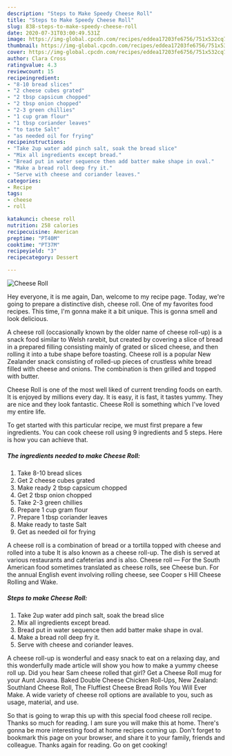 ```yaml
---
description: "Steps to Make Speedy Cheese Roll"
title: "Steps to Make Speedy Cheese Roll"
slug: 838-steps-to-make-speedy-cheese-roll
date: 2020-07-31T03:00:49.531Z
image: https://img-global.cpcdn.com/recipes/eddea17203fe6756/751x532cq70/cheese-roll-recipe-main-photo.jpg
thumbnail: https://img-global.cpcdn.com/recipes/eddea17203fe6756/751x532cq70/cheese-roll-recipe-main-photo.jpg
cover: https://img-global.cpcdn.com/recipes/eddea17203fe6756/751x532cq70/cheese-roll-recipe-main-photo.jpg
author: Clara Cross
ratingvalue: 4.3
reviewcount: 15
recipeingredient:
- "8-10 bread slices"
- "2 cheese cubes grated"
- "2 tbsp capsicum chopped"
- "2 tbsp onion chopped"
- "2-3 green chillies"
- "1 cup gram flour"
- "1 tbsp coriander leaves"
- "to taste Salt"
- "as needed oil for frying"
recipeinstructions:
- "Take 2up water add pinch salt, soak the bread slice"
- "Mix all ingredients except bread."
- "Bread put in water sequence then add batter make shape in oval."
- "Make a bread roll deep fry it."
- "Serve with cheese and coriander leaves."
categories:
- Recipe
tags:
- cheese
- roll

katakunci: cheese roll 
nutrition: 258 calories
recipecuisine: American
preptime: "PT40M"
cooktime: "PT37M"
recipeyield: "3"
recipecategory: Dessert

---
```



![Cheese Roll](https://img-global.cpcdn.com/recipes/eddea17203fe6756/751x532cq70/cheese-roll-recipe-main-photo.jpg)

Hey everyone, it is me again, Dan, welcome to my recipe page. Today, we're going to prepare a distinctive dish, cheese roll. One of my favorites food recipes. This time, I'm gonna make it a bit unique. This is gonna smell and look delicious.

A cheese roll (occasionally known by the older name of cheese roll-up) is a snack food similar to Welsh rarebit, but created by covering a slice of bread in a prepared filling consisting mainly of grated or sliced cheese, and then rolling it into a tube shape before toasting. Cheese roll is a popular New Zealander snack consisting of rolled-up pieces of crustless white bread filled with cheese and onions. The combination is then grilled and topped with butter.

Cheese Roll is one of the most well liked of current trending foods on earth. It is enjoyed by millions every day. It is easy, it is fast, it tastes yummy. They are nice and they look fantastic. Cheese Roll is something which I've loved my entire life.


To get started with this particular recipe, we must first prepare a few ingredients. You can cook cheese roll using 9 ingredients and 5 steps. Here is how you can achieve that.

<!--inarticleads1-->

##### The ingredients needed to make Cheese Roll:

1. Take 8-10 bread slices
1. Get 2 cheese cubes grated
1. Make ready 2 tbsp capsicum chopped
1. Get 2 tbsp onion chopped
1. Take 2-3 green chillies
1. Prepare 1 cup gram flour
1. Prepare 1 tbsp coriander leaves
1. Make ready to taste Salt
1. Get as needed oil for frying


A cheese roll is a combination of bread or a tortilla topped with cheese and rolled into a tube It is also known as a cheese roll-up. The dish is served at various restaurants and cafeterias and is also. Cheese roll — For the South American food sometimes translated as cheese rolls, see Cheese bun. For the annual English event involving rolling cheese, see Cooper s Hill Cheese Rolling and Wake. 

<!--inarticleads2-->

##### Steps to make Cheese Roll:

1. Take 2up water add pinch salt, soak the bread slice
1. Mix all ingredients except bread.
1. Bread put in water sequence then add batter make shape in oval.
1. Make a bread roll deep fry it.
1. Serve with cheese and coriander leaves.


A cheese roll-up is wonderful and easy snack to eat on a relaxing day, and this wonderfully made article will show you how to make a yummy cheese roll up. Did you hear Sam cheese rolled that girl? Get a Cheese Roll mug for your Aunt Jovana. Baked Double Cheese Chicken Roll-Ups, New Zealand: Southland Cheese Roll, The Fluffiest Cheese Bread Rolls You Will Ever Make. A wide variety of cheese roll options are available to you, such as usage, material, and use. 

So that is going to wrap this up with this special food cheese roll recipe. Thanks so much for reading. I am sure you will make this at home. There's gonna be more interesting food at home recipes coming up. Don't forget to bookmark this page on your browser, and share it to your family, friends and colleague. Thanks again for reading. Go on get cooking!
